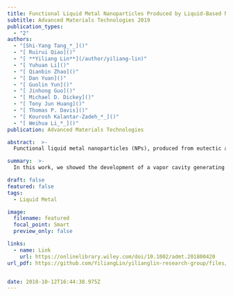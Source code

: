 ```yaml
---
title: Functional Liquid Metal Nanoparticles Produced by Liquid-Based Nebulization
subtitle: Advanced Materials Technologies 2019
publication_types:
  - "2"
authors:
  - "[Shi-Yang Tang_*_]()"
  - "[ Ruirui Qiao]()"
  - "[ **Yiliang Lin**](/author/yiliang-lin)"
  - "[ Yuhuan Li]()"
  - "[ Qianbin Zhao]()"
  - "[ Dan Yuan]()"
  - "[ Guolin Yun]()"
  - "[ Jinhong Guo]()"
  - "[ Michael D. Dickey]()"
  - "[ Tony Jun Huang]()"
  - "[ Thomas P. Davis]()"
  - "[ Kourosh Kalantar-Zadeh_*_]()"
  - "[ Weihua Li_*_]()"
publication: Advanced Materials Technologies

abstract:  >-
  Functional liquid metal nanoparticles (NPs), produced from eutectic alloys of gallium, promise new horizons in the fields of sensors, microfluidics, flexible electronics, catalysis, and biomedicine. Here, the development of a vapor cavity generating ultrasonic platform for nebulizing liquid metal within aqueous media for the one-step production of stable and functional liquid metal NPs is shown. The size distribution of the NPs is fully characterized and it is demonstrated that various macro and small molecules can also be grafted onto these liquid metal NPs during the liquid-based nebulization process. The cytotoxicity of the NPs grafted with different molecules is further explored. Moreover, it is shown that it is possible to control the thickness of the oxide layer on the produced NPs using electrochemistry that can be embedded within the platform. It is envisaged that this platform can be adapted as a cost-effective and versatile device for the rapid production of functional liquid metal NPs for future liquid metal-based optical, electronic, catalytic, and biomedical applications.

summary:  >-
  In this work, we showed the development of a vapor cavity generating ultrasonic platform for nebulizing liquid metal within aqueous media for the one-step production of stable and functional liquid metal NPs. 

draft: false
featured: false
tags:
  - Liquid Metal

image:
  filename: featured
  focal_point: Smart
  preview_only: false

links:
  - name: Link
    url: https://onlinelibrary.wiley.com/doi/10.1002/admt.201800420
url_pdf: https://github.com/YiliangLin/yilianglin-research-group/files/9946339/Tang.et.al.-.Functional.Liquid.Metal.Nanoparticles.Produced.by.pdf


date: 2018-10-12T16:44:38.975Z
---
```

